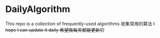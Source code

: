 # DailyAlgorithm
This repo is a collection of frequently-used algorithms 收集常用的算法
~~I hope I can update it daily 希望我每天都能更新它~~
